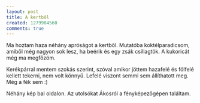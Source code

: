 ```yaml
---
layout: post
title: A kertből
created: 1279984560
comments: true
---
```

Ma hoztam haza néhány apróságot a kertből. Mutatóba koktélparadicsom, amiből még nagyon sok lesz, ha beérik és egy zsák csillagtök. A kukoricát még ma megfőzöm.

Kerékpárral mentem szokás szerint, szóval amikor jöttem hazafelé és fölfelé kellett tekerni, nem volt könnyű. Lefelé viszont semmi sem állíthatott meg. Még a fék sem :)

Néhány kép bal oldalon. Az utolsókat Ákosról a fényképezőgépen találtam.
